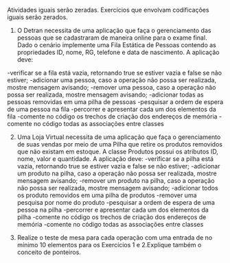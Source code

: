 Atividades iguais serão zeradas.
Exercícios que envolvam codificações iguais serão zerados.


1. O Detran necessita de uma aplicação que faça o gerenciamento das pessoas que se cadastraram de maneira online para o exame final. Dado o cenário implemente uma Fila Estática de Pessoas contendo as propriedades ID, nome, RG, telefone e data de nascimento. A aplicação deve:

-verificar se a fila está vazia, retornando true se estiver vazia e false se não estiver;
-adicionar uma pessoa, caso a operação não possa ser realizada, mostre mensagem avisando;
-remover uma pessoa, caso a operação não possa ser realizada, mostre mensagem avisando;
-adicionar todas as pessoas removidas em uma pilha de pessoas
-pesquisar a ordem de espera de uma pessoa na fila
-percorrer e apresentar cada um dos elementos da fila
-comente no código os trechos de criação dos endereços de memória
-comente no código todas as associações entre classes


2. Uma Loja Virtual necessita de uma aplicação que faça o gerenciamento de suas vendas por meio de uma Pilha que retire os produtos removidos que não existam em estoque.  A classe Produtos possui os atributos ID, nome, valor e quantidade. A aplicação deve:
-verificar se a pilha está vazia, retornando true se estiver vazia e false se não estiver;
-adicionar um produto na pilha, caso a operação não possa ser realizada, mostre mensagem avisando;
-remover um produto na pilha, caso a operação não possa ser realizada, mostre mensagem avisando;
-adicionar todos os produto removidos em uma pilha de produtos
-remover uma pesquisa por nome do produto
-pesquisar a ordem de espera de uma pessoa na pilha
-percorrer e apresentar cada um dos elementos da pilha
-comente no código os trechos de criação dos endereços de memória
-comente no código todas as associações entre classes


3. Realize o teste de mesa para cada operação com uma entrada de no mínimo 10 elementos para os Exercícios 1 e 2.Explique também o conceito de ponteiros.
